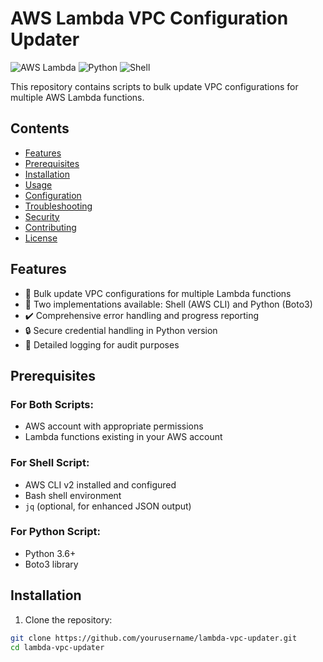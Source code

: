 # AWS Lambda VPC Configuration Updater

![AWS Lambda](https://img.shields.io/badge/AWS-Lambda-orange?logo=amazon-aws)
![Python](https://img.shields.io/badge/Python-3.6%2B-blue?logo=python)
![Shell](https://img.shields.io/badge/Shell-Bash-green)

This repository contains scripts to bulk update VPC configurations for multiple AWS Lambda functions.

## Contents

- [Features](#features)
- [Prerequisites](#prerequisites)
- [Installation](#installation)
- [Usage](#usage)
- [Configuration](#configuration)
- [Troubleshooting](#troubleshooting)
- [Security](#security)
- [Contributing](#contributing)
- [License](#license)

## Features

- 🚀 Bulk update VPC configurations for multiple Lambda functions
- 🔄 Two implementations available: Shell (AWS CLI) and Python (Boto3)
- ✔️ Comprehensive error handling and progress reporting
- 🔒 Secure credential handling in Python version
- 📝 Detailed logging for audit purposes

## Prerequisites

### For Both Scripts:
- AWS account with appropriate permissions
- Lambda functions existing in your AWS account

### For Shell Script:
- AWS CLI v2 installed and configured
- Bash shell environment
- `jq` (optional, for enhanced JSON output)

### For Python Script:
- Python 3.6+
- Boto3 library

## Installation

1. Clone the repository:
```bash
git clone https://github.com/yourusername/lambda-vpc-updater.git
cd lambda-vpc-updater